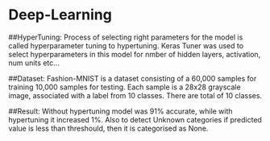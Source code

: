 # Deep-Learning

##HyperTuning:
  Process of selecting right parameters for the model is called hyperparameter tuning to hypertuning. Keras Tuner was used to select hyperparameters in this model for nmber of hidden layers, activation, num units etc... 
  
  
##Dataset:
Fashion-MNIST is a dataset consisting of a 60,000 samples for training 10,000 samples for testing. Each sample is a 28x28 grayscale image, associated with a label from 10 classes. There are total of 10 classes.


##Result:
Without hypertuning model was 91% accurate, while with hypertuning it increased 1%. Also to detect Unknown categories if predicted value is less than threshould, then it is categorised as None.
